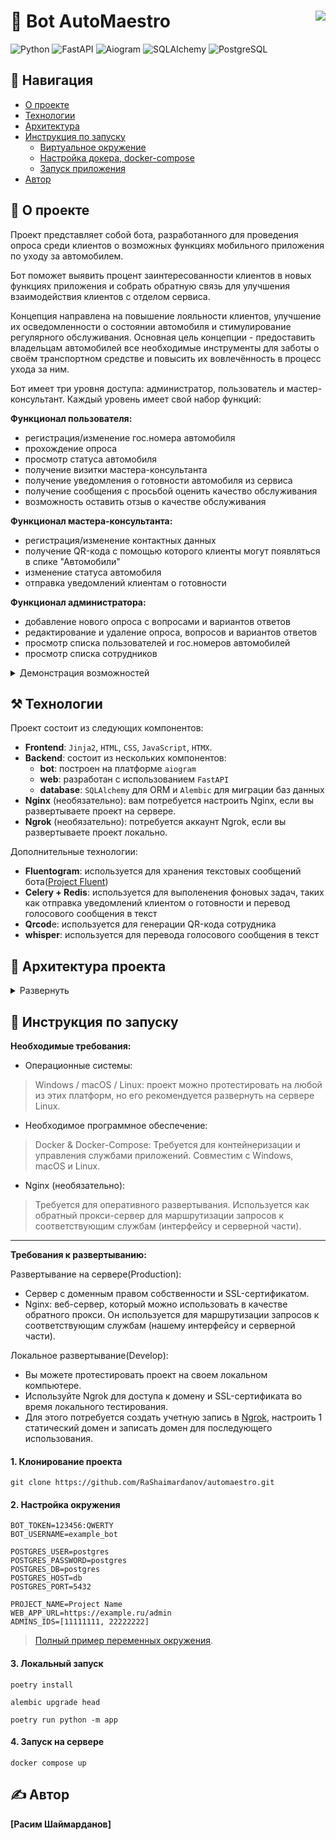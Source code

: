  # 🤖 Bot AutoMaestro <img src="https://github.com/user-attachments/assets/360c6c27-8ae2-4add-a3ed-b74b3b6d0f30" align="right" />
![Python](https://img.shields.io/badge/Python-3776AB?style=for-the-badge&logo=python&logoColor=white) ![FastAPI](https://img.shields.io/badge/FastAPI-005571?style=for-the-badge&logoColor=white&logo=fastapi) ![Aiogram](https://img.shields.io/badge/Aiogram-005571?style=for-the-badge&logoColor=white&logo=bitrise&color=12497F) ![SQLAlchemy](https://img.shields.io/badge/SQLAlchemy-005571?style=for-the-badge&logo=sqlalchemy&logoColor=white) ![PostgreSQL](https://img.shields.io/badge/PostgreSQL-316192?style=for-the-badge&logoColor=white&logo=postgresql)
## 📝 Навигация
- [О проекте](#thinking-о-проекте)
- [Технологии](#hammer_and_pick-технологии)
- [Архитектура](#hamburger-архитектура-проекта)
- [Инструкция по запуску](#rocket-инструкция-по-запуску)
    -  [Виртуальное окружение](#настройка-окружения)
    -  [Настройка докера, docker-compose](#settings-docker-docker-compose)
    -  [Запуск приложения](#запуск)
- [Автор](#writing_hand-автор)

## :thinking: О проекте
Проект представляет собой бота, разработанного для проведения опроса среди клиентов о возможных функциях мобильного приложения по уходу за автомобилем.

Бот поможет выявить процент заинтересованности клиентов в новых функциях приложения и собрать обратную связь для улучшения взаимодействия клиентов с отделом сервиса.

Концепция направлена на повышение лояльности клиентов, улучшение их осведомленности о состоянии автомобиля и стимулирование регулярного обслуживания. Основная цель концепции - предоставить владельцам автомобилей все необходимые инструменты для заботы о своём транспортном средстве и повысить их вовлечённость в процесс ухода за ним.

Бот имеет три уровня доступа: администратор, пользователь и мастер-консультант. Каждый уровень имеет свой набор функций:

**Функционал пользователя:**
- регистрация/изменение гос.номера автомобиля
- прохождение опроса
- просмотр статуса автомобиля
- получение визитки мастера-консультанта
- получение уведомления о готовности автомобиля из сервиса
- получение сообщения с просьбой оценить качество обслуживания
- возможность оставить отзыв о качестве обслуживания

**Функционал мастера-консультанта:**
- регистрация/изменение контактных данных
- получение QR-кода с помощью которого клиенты могут появляться в спике "Автомобили"
- изменение статуса автомобиля
- отправка уведомлений клиентам о готовности

**Функционал администратора:**
- добавление нового опроса с вопросами и вариантов ответов
- редактирование и удаление опроса, вопросов и вариантов ответов
- просмотр списка пользователей и гос.номеров автомобилей
- просмотр списка сотрудников

<details>
<summary>Демонстрация возможностей</summary>
 <video src='https://github.com/user-attachments/assets/590705c7-1d72-4d7d-9b44-1a6a17d22496'/></video>
  _______________
 <video src='https://github.com/user-attachments/assets/c92bb6ae-2b30-40b5-94c0-ea2323ad8bdd'/></video>
 ______________
 <video src='https://github.com/user-attachments/assets/a9f1c7ec-d120-4ea4-90bc-41e622cca5d5'/></video>
</details>

## :hammer_and_pick: Технологии

Проект состоит из следующих компонентов:
- **Frontend**: `Jinja2`, `HTML`, `CSS`, `JavaScript`, `HTMX`.
- **Backend**: состоит из нескольких компонентов:
  - **bot**: построен на платформе `aiogram`
  - **web**: разработан с использованием `FastAPI`
  - **database**: `SQLAlchemy` для ORM и `Alembic` для миграции баз данных
- **Nginx** (необязательно): вам потребуется настроить Nginx, если вы развертываете проект на сервере.
- **Ngrok** (необязательно): потребуется аккаунт Ngrok, если вы развертываете проект локально.

Дополнительные технологии:
- **Fluentogram**: используется для хранения текстовых сообщений бота([Project Fluent](https://projectfluent.org/))
- **Celery + Redis**: используется для выполенения фоновых задач, таких как отправка уведомлений клиентом о готовности и перевод голосового сообщения в текст 
- **Qrcod**e: используется для генерации QR-кода сотрудника
- **whisper**: используется для перевода голосового сообщения в текст

## :hamburger: Архитектура проекта
<details>
<summary>Развернуть</summary>

```
.
├── alembic
├── app
│   ├── bot               # файлы бота
│   │   ├── handlers      # хендлеры
│   │   ├── keyboards     # клавиатуры
│   │   ├── middlewares   # мидлвари
│   │   ├── scenes        # сцены
│   │   └── utils
│   ├── core              # файлы конфигурации
│   ├── database          # файлы для работы с БД
│   │   ├── models
│   │   └──  repo
│   ├── __main__.py       # файл запуска
│   ├── resources
│   │   ├── data          # загруженные файлы
│   │   └── locales       # файлы локализации
│   ├── services
│   │   ├── fluent.py
│   │   └── tasks         # celery
│   ├── utils
│   └── web               # файлы web app
│       ├── api           
│       ├── middlewares   # мидлвари
│       └── templates     # шаблоны
├── alembic.ini
├── docker-compose.yml
├── Dockerfile
├── pyproject.toml
└── requirements.txt
```

</details>

## :rocket: Инструкция по запуску
**Необходимые требования:**
- Операционные системы:
> Windows / macOS / Linux: проект можно протестировать на любой из этих платформ, но его рекомендуется развернуть на сервере Linux.

- Необходимое программное обеспечение:
> Docker & Docker-Compose: Требуется для контейнеризации и управления службами приложений. Совместим с Windows, macOS и Linux.

- Nginx (необязательно):
> Требуется для оперативного развертывания. Используется как обратный прокси-сервер для маршрутизации запросов к соответствующим службам (интерфейсу и серверной части).
____
**Требования к развертыванию:**

Развертывание на сервере(Production):
 - Сервер с доменным правом собственности и SSL-сертификатом.
 - Nginx: веб-сервер, который можно использовать в качестве обратного прокси. Он используется для маршрутизации запросов к соответствующим службам (нашему интерфейсу и серверной части).

Локальное развертывание(Develop):
 - Вы можете протестировать проект на своем локальном компьютере.
 - Используйте Ngrok для доступа к домену и SSL-сертификата во время локального тестирования.
 - Для этого потребуется создать учетную запись в [Ngrok](https://ngrok.com/), настроить 1 статический домен и записать домен для последующего использования.

#### 1. Клонирование проекта
```
git clone https://github.com/RaShaimardanov/automaestro.git
```

#### 2. Настройка окружения 
```
BOT_TOKEN=123456:QWERTY
BOT_USERNAME=example_bot

POSTGRES_USER=postgres
POSTGRES_PASSWORD=postgres
POSTGRES_DB=postgres
POSTGRES_HOST=db
POSTGRES_PORT=5432

PROJECT_NAME=Project Name
WEB_APP_URL=https://example.ru/admin
ADMINS_IDS=[11111111, 22222222]
```
> [Полный пример переменных окружения](.env.example).
#### 3. Локальный запуск
```
poetry install
```
```
alembic upgrade head
```
```
poetry run python -m app
```
#### 4. Запуск на сервере
```
docker compose up
```

## :writing_hand: Автор
**[Расим Шаймарданов]**
